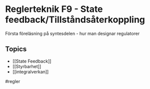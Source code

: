 # Reglerteknik F9 - State feedback/Tillståndsåterkoppling
Första föreläsning på syntesdelen - hur man designar regulatorer

## Topics
- [[State Feedback]] 
- [[Styrbarhet]]
- [[integralverkan]]


#regler 

 
 




